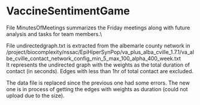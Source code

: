 # VaccineSentimentGame
File MinutesOfMeetings summarizes the Friday meetings along with future analysis and tasks for team members.\

File undirectedgraph.txt is extracted from the albemarle county network in /project/biocomplexity/nssac/EpiHiperSynPop/va_plus_alba_cville_1.7.1/va_albe_cville_contact_network_config_min_5_max_100_alpha_400_week.txt\
It represents the undirected graph with the weights as the total duration of contact (in seconds). Edges with less than 1hr of total contact are excluded.

The data file is replaced since the previous one had some errors. The new one is in process of getting the edges with weights as duration (could not upload due to the size).
